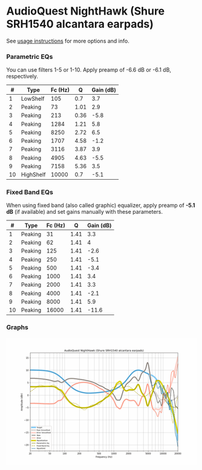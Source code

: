 # AudioQuest NightHawk (Shure SRH1540 alcantara earpads)
See [usage instructions](https://github.com/jaakkopasanen/AutoEq#usage) for more options and info.

### Parametric EQs
You can use filters 1-5 or 1-10. Apply preamp of -6.6 dB or -6.1 dB, respectively.

|   # | Type      |   Fc (Hz) |    Q |   Gain (dB) |
|-----|-----------|-----------|------|-------------|
|   1 | LowShelf  |       105 | 0.7  |         3.7 |
|   2 | Peaking   |        73 | 1.01 |         2.9 |
|   3 | Peaking   |       213 | 0.36 |        -5.8 |
|   4 | Peaking   |      1284 | 1.21 |         5.8 |
|   5 | Peaking   |      8250 | 2.72 |         6.5 |
|   6 | Peaking   |      1707 | 4.58 |        -1.2 |
|   7 | Peaking   |      3116 | 3.87 |         3.9 |
|   8 | Peaking   |      4905 | 4.63 |        -5.5 |
|   9 | Peaking   |      7158 | 5.36 |         3.5 |
|  10 | HighShelf |     10000 | 0.7  |        -5.1 |

### Fixed Band EQs
When using fixed band (also called graphic) equalizer, apply preamp of **-5.1 dB** (if available) and set gains manually with these parameters.

|   # | Type    |   Fc (Hz) |    Q |   Gain (dB) |
|-----|---------|-----------|------|-------------|
|   1 | Peaking |        31 | 1.41 |         3.3 |
|   2 | Peaking |        62 | 1.41 |         4   |
|   3 | Peaking |       125 | 1.41 |        -2.6 |
|   4 | Peaking |       250 | 1.41 |        -5.1 |
|   5 | Peaking |       500 | 1.41 |        -3.4 |
|   6 | Peaking |      1000 | 1.41 |         3.4 |
|   7 | Peaking |      2000 | 1.41 |         3.3 |
|   8 | Peaking |      4000 | 1.41 |        -2.1 |
|   9 | Peaking |      8000 | 1.41 |         5.9 |
|  10 | Peaking |     16000 | 1.41 |       -11.6 |

### Graphs
![](./AudioQuest%20NightHawk%20(Shure%20SRH1540%20alcantara%20earpads).png)
